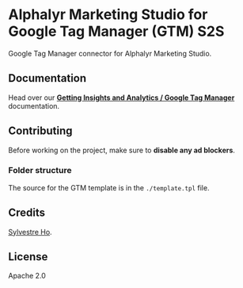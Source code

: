 # Alphalyr Marketing Studio for Google Tag Manager (GTM) S2S

Google Tag Manager connector for Alphalyr Marketing Studio.

## Documentation

Head over our [**Getting Insights and Analytics / Google Tag Manager**](https://faq.alphalyr.com/knowledge/marketing-studio) documentation.

## Contributing

Before working on the project, make sure to **disable any ad blockers**.

### Folder structure

The source for the GTM template is in the `./template.tpl` file.

## Credits

[Sylvestre Ho](https://alphalyr.fr/).

## License

Apache 2.0
